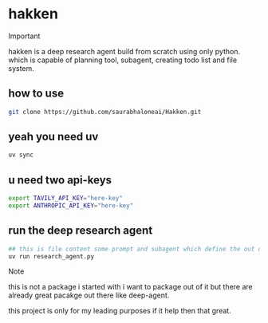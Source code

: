 # hakken 

> [!IMPORTANT] 
> hakken is a deep research agent build from scratch using only python.
> which is capable of planning tool, subagent, creating todo list and file system.


## how to use 

```bash 
git clone https://github.com/saurabhaloneai/Hakken.git
```
## yeah you need uv 

```bash
uv sync 
```
## u need two api-keys 

```bash 
export TAVILY_API_KEY="here-key"
export ANTHROPIC_API_KEY="here-key"
```

## run the deep research agent 

```python
## this is file content some prompt and subagent which define the out deep research agent
uv run research_agent.py
```








>[!NOTE] 
> this is not a package i started with i want to package out of it but there are already great pacakge out there like deep-agent.
>
> this project is only for my leading purposes if it help then that great. 


